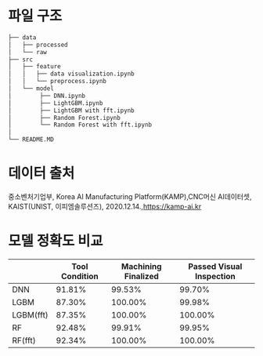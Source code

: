# 파일 구조
```bash
├── data
│   ├── processed
│   └── raw   
├── src
│   ├── feature
│   │   ├── data visualization.ipynb
│   │   └── preprocess.ipynb
│   └── model
│        ├── DNN.ipynb
│        ├── LightGBM.ipynb
│        ├── LightGBM with fft.ipynb
│        ├── Random Forest.ipynb
│        └── Random Forest with fft.ipynb
│   
└── README.MD
``` 

# 데이터 출처

중소벤처기업부, Korea AI Manufacturing Platform(KAMP),CNC머신 AI데이터셋, KAIST(UNIST, 이피엠솔루션즈), 2020.12.14.,https://kamp-ai.kr

# 모델 정확도 비교

|&nbsp;         | Tool Condition | Machining Finalized | Passed Visual Inspection |
|---------------|----------------|---------------------|--------------------------|
| DNN           |         91.81% |              99.53% |                   99.70% |
| LGBM          |         87.30% |             100.00% |                   99.98% |
| LGBM(fft)     |         87.35% |             100.00% |                  100.00% |
| RF            |         92.48% |              99.91% |                   99.95% |
| RF(fft)       |         92.34% |             100.00% |                  100.00% |